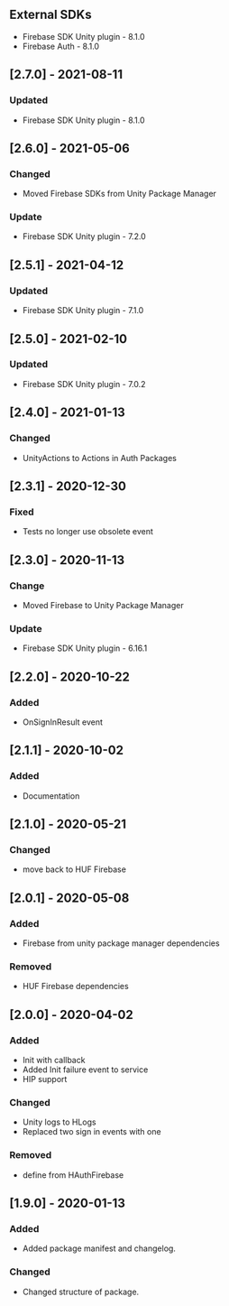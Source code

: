 ## External SDKs
- Firebase SDK Unity plugin - 8.1.0
- Firebase Auth - 8.1.0


## [2.7.0] - 2021-08-11
### Updated
- Firebase SDK Unity plugin - 8.1.0


## [2.6.0] - 2021-05-06
### Changed
- Moved Firebase SDKs from Unity Package Manager

### Update
- Firebase SDK Unity plugin - 7.2.0


## [2.5.1] - 2021-04-12
### Updated
- Firebase SDK Unity plugin - 7.1.0


## [2.5.0] - 2021-02-10
### Updated
- Firebase SDK Unity plugin - 7.0.2


## [2.4.0] - 2021-01-13
### Changed
- UnityActions to Actions in Auth Packages


## [2.3.1] - 2020-12-30
### Fixed
- Tests no longer use obsolete event


## [2.3.0] - 2020-11-13
### Change
- Moved Firebase to Unity Package Manager

### Update
- Firebase SDK Unity plugin - 6.16.1


## [2.2.0] - 2020-10-22
### Added
- OnSignInResult event


## [2.1.1] - 2020-10-02
### Added
- Documentation


## [2.1.0] - 2020-05-21
### Changed
- move back to HUF Firebase


## [2.0.1] - 2020-05-08
### Added
- Firebase from unity package manager dependencies

### Removed
- HUF Firebase dependencies

## [2.0.0] - 2020-04-02
### Added
- Init with callback
- Added Init failure event to service
- HIP support

### Changed
- Unity logs to HLogs
- Replaced two sign in events with one

### Removed
- define from HAuthFirebase

## [1.9.0] - 2020-01-13
### Added
- Added package manifest and changelog.

### Changed
- Changed structure of package.
